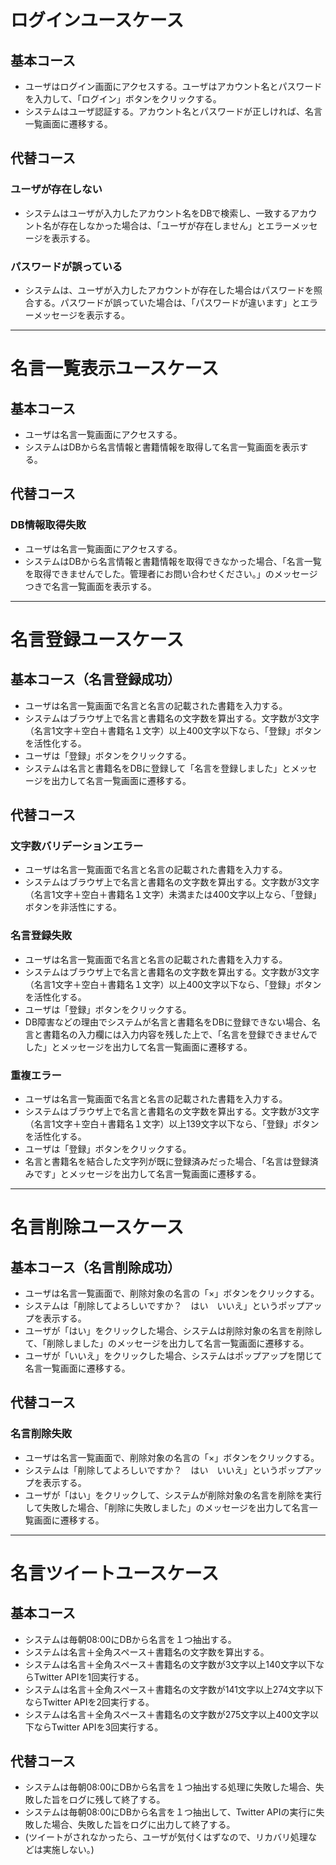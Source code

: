 # ログインユースケース

## 基本コース

- ユーザはログイン画面にアクセスする。ユーザはアカウント名とパスワードを入力して、「ログイン」ボタンをクリックする。
- システムはユーザ認証する。アカウント名とパスワードが正しければ、名言一覧画面に遷移する。

## 代替コース

### ユーザが存在しない

- システムはユーザが入力したアカウント名をDBで検索し、一致するアカウント名が存在しなかった場合は、「ユーザが存在しません」とエラーメッセージを表示する。

### パスワードが誤っている

- システムは、ユーザが入力したアカウントが存在した場合はパスワードを照合する。パスワードが誤っていた場合は、「パスワードが違います」とエラーメッセージを表示する。

---

# 名言一覧表示ユースケース

## 基本コース

- ユーザは名言一覧画面にアクセスする。
- システムはDBから名言情報と書籍情報を取得して名言一覧画面を表示する。

## 代替コース

### DB情報取得失敗

- ユーザは名言一覧画面にアクセスする。
- システムはDBから名言情報と書籍情報を取得できなかった場合、「名言一覧を取得できませんでした。管理者にお問い合わせください。」のメッセージつきで名言一覧画面を表示する。

---

# 名言登録ユースケース

## 基本コース（名言登録成功）

- ユーザは名言一覧画面で名言と名言の記載された書籍を入力する。
- システムはブラウザ上で名言と書籍名の文字数を算出する。文字数が3文字（名言1文字＋空白＋書籍名１文字）以上400文字以下なら、「登録」ボタンを活性化する。
- ユーザは「登録」ボタンをクリックする。
- システムは名言と書籍名をDBに登録して「名言を登録しました」とメッセージを出力して名言一覧画面に遷移する。

## 代替コース

### 文字数バリデーションエラー

- ユーザは名言一覧画面で名言と名言の記載された書籍を入力する。
- システムはブラウザ上で名言と書籍名の文字数を算出する。文字数が3文字（名言1文字＋空白＋書籍名１文字）未満または400文字以上なら、「登録」ボタンを非活性にする。

### 名言登録失敗

- ユーザは名言一覧画面で名言と名言の記載された書籍を入力する。
- システムはブラウザ上で名言と書籍名の文字数を算出する。文字数が3文字（名言1文字＋空白＋書籍名１文字）以上400文字以下なら、「登録」ボタンを活性化する。
- ユーザは「登録」ボタンをクリックする。
- DB障害などの理由でシステムが名言と書籍名をDBに登録できない場合、名言と書籍名の入力欄には入力内容を残した上で、「名言を登録できませんでした」とメッセージを出力して名言一覧画面に遷移する。

### 重複エラー

- ユーザは名言一覧画面で名言と名言の記載された書籍を入力する。
- システムはブラウザ上で名言と書籍名の文字数を算出する。文字数が3文字（名言1文字＋空白＋書籍名１文字）以上139文字以下なら、「登録」ボタンを活性化する。
- ユーザは「登録」ボタンをクリックする。
- 名言と書籍名を結合した文字列が既に登録済みだった場合、「名言は登録済みです」とメッセージを出力して名言一覧画面に遷移する。

---

# 名言削除ユースケース

## 基本コース（名言削除成功）

- ユーザは名言一覧画面で、削除対象の名言の「×」ボタンをクリックする。
- システムは「削除してよろしいですか？　はい　いいえ」というポップアップを表示する。
- ユーザが「はい」をクリックした場合、システムは削除対象の名言を削除して、「削除しました」のメッセージを出力して名言一覧画面に遷移する。
- ユーザが「いいえ」をクリックした場合、システムはポップアップを閉じて名言一覧画面に遷移する。

## 代替コース

### 名言削除失敗

- ユーザは名言一覧画面で、削除対象の名言の「×」ボタンをクリックする。
- システムは「削除してよろしいですか？　はい　いいえ」というポップアップを表示する。
- ユーザが「はい」をクリックして、システムが削除対象の名言を削除を実行して失敗した場合、「削除に失敗しました」のメッセージを出力して名言一覧画面に遷移する。

---

# 名言ツイートユースケース

## 基本コース

- システムは毎朝08:00にDBから名言を１つ抽出する。
- システムは名言＋全角スペース＋書籍名の文字数を算出する。
- システムは名言＋全角スペース＋書籍名の文字数が3文字以上140文字以下ならTwitter APIを1回実行する。
- システムは名言＋全角スペース＋書籍名の文字数が141文字以上274文字以下ならTwitter APIを2回実行する。
- システムは名言＋全角スペース＋書籍名の文字数が275文字以上400文字以下ならTwitter APIを3回実行する。

## 代替コース

- システムは毎朝08:00にDBから名言を１つ抽出する処理に失敗した場合、失敗した旨をログに残して終了する。
- システムは毎朝08:00にDBから名言を１つ抽出して、Twitter APIの実行に失敗した場合、失敗した旨をログに出力して終了する。
- (ツイートがされなかったら、ユーザが気付くはずなので、リカバリ処理などは実施しない。)